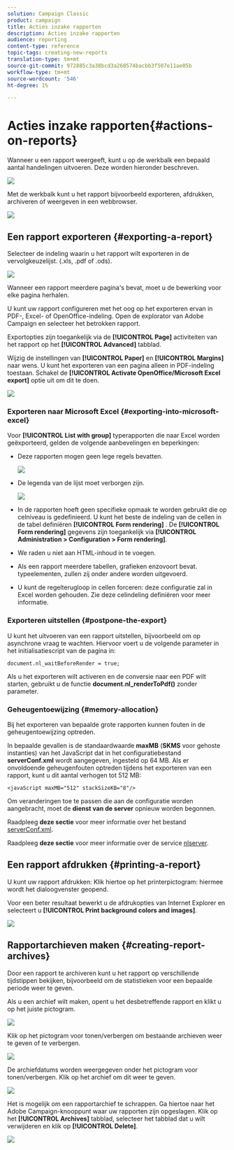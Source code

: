 ```yaml
---
solution: Campaign Classic
product: campaign
title: Acties inzake rapporten
description: Acties inzake rapporten
audience: reporting
content-type: reference
topic-tags: creating-new-reports
translation-type: tm+mt
source-git-commit: 972885c3a38bcd3a260574bacbb3f507e11ae05b
workflow-type: tm+mt
source-wordcount: '546'
ht-degree: 1%

---
```



# Acties inzake rapporten{#actions-on-reports}

Wanneer u een rapport weergeeft, kunt u op de werkbalk een bepaald aantal handelingen uitvoeren. Deze worden hieronder beschreven.

![](assets/s_ncs_advuser_report_wizard_2.png)

Met de werkbalk kunt u het rapport bijvoorbeeld exporteren, afdrukken, archiveren of weergeven in een webbrowser.

![](assets/s_ncs_advuser_report_wizard_04.png)

## Een rapport exporteren {#exporting-a-report}

Selecteer de indeling waarin u het rapport wilt exporteren in de vervolgkeuzelijst. (.xls, .pdf of .ods).

![](assets/s_ncs_advuser_report_wizard_06.png)

Wanneer een rapport meerdere pagina&#39;s bevat, moet u de bewerking voor elke pagina herhalen.

U kunt uw rapport configureren met het oog op het exporteren ervan in PDF-, Excel- of OpenOffice-indeling. Open de explorator van Adobe Campaign en selecteer het betrokken rapport.

Exportopties zijn toegankelijk via de **[!UICONTROL Page]** activiteiten van het rapport op het **[!UICONTROL Advanced]** tabblad.

Wijzig de instellingen van **[!UICONTROL Paper]** en **[!UICONTROL Margins]** naar wens. U kunt het exporteren van een pagina alleen in PDF-indeling toestaan. Schakel de **[!UICONTROL Activate OpenOffice/Microsoft Excel export]** optie uit om dit te doen.

![](assets/s_ncs_advuser_report_wizard_021.png)

### Exporteren naar Microsoft Excel {#exporting-into-microsoft-excel}

Voor **[!UICONTROL List with group]** typerapporten die naar Excel worden geëxporteerd, gelden de volgende aanbevelingen en beperkingen:

* Deze rapporten mogen geen lege regels bevatten.

   ![](assets/export_limitations_remove_empty_line.png)

* De legenda van de lijst moet verborgen zijn.

   ![](assets/export_limitations_hide_label.png)

* In de rapporten hoeft geen specifieke opmaak te worden gebruikt die op celniveau is gedefinieerd. U kunt het beste de indeling van de cellen in de tabel definiëren **[!UICONTROL Form rendering]** . De **[!UICONTROL Form rendering]** gegevens zijn toegankelijk via **[!UICONTROL Administration > Configuration > Form rendering]**.
* We raden u niet aan HTML-inhoud in te voegen.
* Als een rapport meerdere tabellen, grafieken enzovoort bevat. typeelementen, zullen zij onder andere worden uitgevoerd.
* U kunt de regelterugloop in cellen forceren: deze configuratie zal in Excel worden gehouden. Zie deze celindeling [](../../reporting/using/creating-a-table.md#defining-cell-format)definiëren voor meer informatie.

### Exporteren uitstellen {#postpone-the-export}

U kunt het uitvoeren van een rapport uitstellen, bijvoorbeeld om op asynchrone vraag te wachten. Hiervoor voert u de volgende parameter in het initialisatiescript van de pagina in:

```
document.nl_waitBeforeRender = true;
```

Als u het exporteren wilt activeren en de conversie naar een PDF wilt starten, gebruikt u de functie **document.nl_renderToPdf()** zonder parameter.

### Geheugentoewijzing {#memory-allocation}

Bij het exporteren van bepaalde grote rapporten kunnen fouten in de geheugentoewijzing optreden.

In bepaalde gevallen is de standaardwaarde **maxMB** (**SKMS** voor gehoste instanties) van het JavaScript dat in het configuratiebestand **serverConf.xml** wordt aangegeven, ingesteld op 64 MB. Als er onvoldoende geheugenfouten optreden tijdens het exporteren van een rapport, kunt u dit aantal verhogen tot 512 MB:

```
<javaScript maxMB="512" stackSizeKB="8"/>
```

Om veranderingen toe te passen die aan de configuratie worden aangebracht, moet de **dienst van de server** opnieuw worden begonnen.

Raadpleeg **deze sectie** voor meer informatie over het bestand [serverConf.xml](../../production/using/configuration-principle.md).

Raadpleeg **deze sectie** voor meer informatie over de service [nlserver](../../production/using/administration.md).

## Een rapport afdrukken {#printing-a-report}

U kunt uw rapport afdrukken: Klik hiertoe op het printerpictogram: hiermee wordt het dialoogvenster geopend.

Voor een beter resultaat bewerkt u de afdrukopties van Internet Explorer en selecteert u **[!UICONTROL Print background colors and images]**.

![](assets/s_ncs_advuser_report_print_options.png)

## Rapportarchieven maken {#creating-report-archives}

Door een rapport te archiveren kunt u het rapport op verschillende tijdstippen bekijken, bijvoorbeeld om de statistieken voor een bepaalde periode weer te geven.

Als u een archief wilt maken, opent u het desbetreffende rapport en klikt u op het juiste pictogram.

![](assets/s_ncs_advuser_report_wizard_07.png)

Klik op het pictogram voor tonen/verbergen om bestaande archieven weer te geven of te verbergen.

![](assets/s_ncs_advuser_report_history_06.png)

De archiefdatums worden weergegeven onder het pictogram voor tonen/verbergen. Klik op het archief om dit weer te geven.

![](assets/s_ncs_advuser_report_history_04.png)

Het is mogelijk om een rapportarchief te schrappen. Ga hiertoe naar het Adobe Campaign-knooppunt waar uw rapporten zijn opgeslagen. Klik op het **[!UICONTROL Archives]** tabblad, selecteer het tabblad dat u wilt verwijderen en klik op **[!UICONTROL Delete]**.

![](assets/s_ncs_advuser_report_history_01.png)


